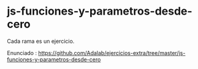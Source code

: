 # js-funciones-y-parametros-desde-cero
Cada rama es un ejercicio. 

Enunciado : https://github.com/Adalab/ejercicios-extra/tree/master/js-funciones-y-parametros-desde-cero
